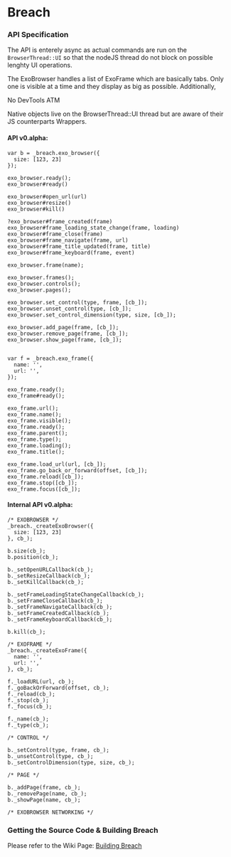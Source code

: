 Breach
======

### API Specification

The API is enterely async as actual commands are run on the `BrowserThread::UI`
so that the nodeJS thread do not block on possible lenghty UI operations.

The ExoBrowser handles a list of ExoFrame which are basically tabs. Only one is
visible at a time and they display as big as possible. Additionally, 

No DevTools ATM

Native objects live on the BrowserThread::UI thread but are aware of their
JS counterparts Wrappers.

#### API v0.alpha:

```
var b = _breach.exo_browser({
  size: [123, 23]
});

exo_browser.ready();
exo_browser#ready()

exo_browser#open_url(url)
exo_browser#resize()
exo_browser#kill()

?exo_browser#frame_created(frame)
exo_browser#frame_loading_state_change(frame, loading)
exo_browser#frame_close(frame)
exo_browser#frame_navigate(frame, url)
exo_browser#frame_title_updated(frame, title)
exo_browser#frame_keyboard(frame, event)

exo_browser.frame(name);

exo_browser.frames();
exo_browser.controls();
exo_browser.pages();

exo_browser.set_control(type, frame, [cb_]);
exo_browser.unset_control(type, [cb_]);
exo_browser.set_control_dimension(type, size, [cb_]);

exo_browser.add_page(frame, [cb_]);
exo_browser.remove_page(frame, [cb_]);
exo_browser.show_page(frame, [cb_]);


var f = _breach.exo_frame({
  name: '',
  url: '',
});

exo_frame.ready();
exo_frame#ready();

exo_frame.url();
exo_frame.name();
exo_frame.visible();
exo_frame.ready();
exo_frame.parent();
exo_frame.type();
exo_frame.loading();
exo_frame.title();

exo_frame.load_url(url, [cb_]);
exo_frame.go_back_or_forward(offset, [cb_]);
exo_frame.reload([cb_]);
exo_frame.stop([cb_]);
exo_frame.focus([cb_]);
```


#### Internal API v0.alpha:

```
/* EXOBROWSER */
_breach._createExoBrowser({
  size: [123, 23]
}, cb_);

b.size(cb_);
b.position(cb_);

b._setOpenURLCallback(cb_);
b._setResizeCallback(cb_);
b._setKillCallback(cb_);

b._setFrameLoadingStateChangeCallback(cb_);
b._setFrameCloseCallback(cb_);
b._setFrameNavigateCallback(cb_);
b._setFrameCreatedCallback(cb_);
b._setFrameKeyboardCallback(cb_);

b.kill(cb_);

/* EXOFRAME */
_breach._createExoFrame({
  name: '',
  url: '',
}, cb_);

f._loadURL(url, cb_);
f._goBackOrForward(offset, cb_);
f._reload(cb_);
f._stop(cb_);
f._focus(cb_);

f._name(cb_);
f._type(cb_);

/* CONTROL */

b._setControl(type, frame, cb_);
b._unsetControl(type, cb_);
b._setControlDimension(type, size, cb_);

/* PAGE */

b._addPage(frame, cb_);
b._removePage(name, cb_);
b._showPage(name, cb_);

/* EXOBROWSER NETWORKING */ 

```

### Getting the Source Code & Building Breach

Please refer to the Wiki Page: 
[Building Breach](https://github.com/spolu/breach/wiki/Building-Breach)

